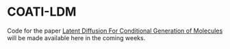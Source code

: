 # COATI-LDM

Code for the paper [Latent Diffusion For Conditional Generation of Molecules](https://www.biorxiv.org/content/10.1101/2024.08.22.609169v1) will be made available here in the coming weeks.
